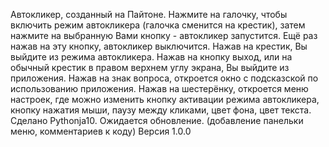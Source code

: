 Автокликер, созданный на Пайтоне.
Нажмите на галочку, чтобы включить режим автокликера (галочка сменится на крестик), затем нажмите на выбранную Вами кнопку - автокликер запустится. 
Ещё раз нажав на эту кнопку, автокликер выключится. Нажав на крестик, Вы выйдите из режима автокликера.
Нажав на кнопку выход, или на обычный крестик в правом верхнем углу экрана, Вы выйдите из приложения.
Нажав на знак вопроса, откроется окно с подсказской по использованию приложения.
Нажав на шестерёнку, откроется меню настроек, где можно изменить кнопку активации режима автокликера, кнопку нажатия мыши, паузу между кликами, цвет фона, цвет текста.
Сделано Pythonja10.
Ожидается обновление. (добавление панельки меню, комментариев к коду)
Версия 1.0.0
